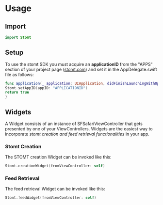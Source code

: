#  Usage

## Import
```swift
import Stomt
```

## Setup
To use the stomt SDK you must acquire an __applicationID__ from the "APPS" section of your project page ([stomt.com](https://stomt.com)) and set it in the AppDelegate.swift file as follows:

```swift
func application(_ application: UIApplication, didFinishLaunchingWithOptions launchOptions: [UIApplicationLaunchOptionsKey: Any]?) -> Bool {
Stomt.setAppID(appID: "APPLICATIONID")
return true
}
```

## Widgets
A Widget consists of an instance of SFSafariViewController that gets presented by one of your ViewControllers.
Widgets are the easiest way to incorporate *stomt creation and feed retrieval functionalities* in your app.

### Stomt Creation
The STOMT creation Widget can be invoked like this:

```swift
Stomt.creationWidget(fromViewController: self)
```

### Feed Retrieval
The feed retrieval Widget can be invoked like this:

```swift
Stomt.feedWidget(fromViewController: self)
```
